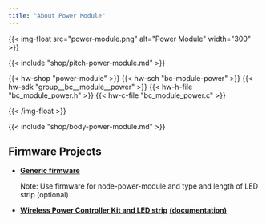 ```yaml
---
title: "About Power Module"
---
```


{{< img-float src="power-module.png" alt="Power Module" width="300" >}}

{{< include "shop/pitch-power-module.md" >}}

{{< hw-shop "power-module" >}}
{{< hw-sch "bc-module-power" >}}
{{< hw-sdk "group__bc__module__power" >}}
{{< hw-h-file "bc_module_power.h" >}}
{{< hw-c-file "bc_module_power.c" >}}

{{< /img-float >}}

{{< include "shop/body-power-module.md" >}}

## Firmware Projects

* [**Generic firmware**](https://github.com/bigclownlabs/bcf-generic-node/releases)

    Note: Use firmware for node-power-module and type and length of LED strip (optional)
* [**Wireless Power Controller Kit and LED strip**](https://github.com/bigclownlabs/bcf-kit-wireless-power-controller/releases) [**(documentation)**](https://www.bigclown.com/doc/projects/wireless-led-strip/)
